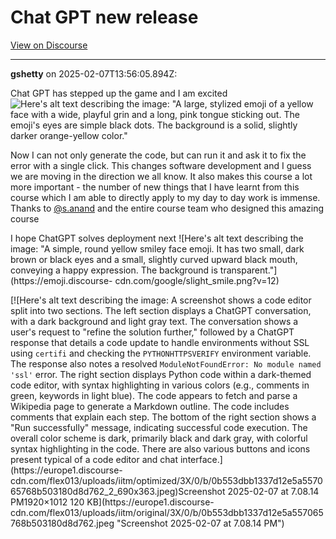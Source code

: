 # Chat GPT new release

[View on Discourse](https://discourse.onlinedegree.iitm.ac.in/t/chat-gpt-new-release/166498)

---
**gshetty** on 2025-02-07T13:56:05.894Z:

Chat GPT has stepped up the game and I am excited ![Here's alt text describing
the image: "A large, stylized emoji of a yellow face with a wide, playful grin
and a long, pink tongue sticking out. The emoji's eyes are simple black dots.
The background is a solid, slightly darker orange-yellow
color."](https://emoji.discourse-cdn.com/google/stuck_out_tongue.png?v=12)

Now I can not only generate the code, but can run it and ask it to fix the
error with a single click. This changes software development and I guess we
are moving in the direction we all know. It also makes this course a lot more
important - the number of new things that I have learnt from this course which
I am able to directly apply to my day to day work is immense. Thanks to
[@s.anand](/u/s.anand) and the entire course team who designed this amazing
course

I hope ChatGPT solves deployment next ![Here's alt text describing the image:
"A simple, round yellow smiley face emoji. It has two small, dark brown or
black eyes and a small, slightly curved upward black mouth, conveying a happy
expression. The background is transparent."](https://emoji.discourse-
cdn.com/google/slight_smile.png?v=12)

[![Here's alt text describing the image: A screenshot shows a code editor
split into two sections. The left section displays a ChatGPT conversation,
with a dark background and light gray text. The conversation shows a user's
request to "refine the solution further," followed by a ChatGPT response that
details a code update to handle environments without SSL using `certifi` and
checking the `PYTHONHTTPSVERIFY` environment variable. The response also notes
a resolved `ModuleNotFoundError: No module named 'ssl'` error. The right
section displays Python code within a dark-themed code editor, with syntax
highlighting in various colors (e.g., comments in green, keywords in light
blue). The code appears to fetch and parse a Wikipedia page to generate a
Markdown outline. The code includes comments that explain each step. The
bottom of the right section shows a "Run successfully" message, indicating
successful code execution. The overall color scheme is dark, primarily black
and dark gray, with colorful syntax highlighting in the code. There are also
various buttons and icons present typical of a code editor and chat
interface.](https://europe1.discourse-
cdn.com/flex013/uploads/iitm/optimized/3X/0/b/0b553dbb1337d12e5a557065768b503180d8d762_2_690x363.jpeg)Screenshot
2025-02-07 at 7.08.14 PM1920×1012 120 KB](https://europe1.discourse-
cdn.com/flex013/uploads/iitm/original/3X/0/b/0b553dbb1337d12e5a557065768b503180d8d762.jpeg
"Screenshot 2025-02-07 at 7.08.14 PM")



